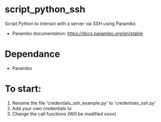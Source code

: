 # script_python_ssh
Script Python to interact with a server via SSH using Paramiko
* Paramiko documentation: https://docs.paramiko.org/en/stable

# Dependance

* Paramiko

# To start:

1. Rename the file 'credentials_ssh_example.py' to 'credentials_ssh.py'
2. Add your own credentials to
3. Change the call functions (Will be modified soon)
